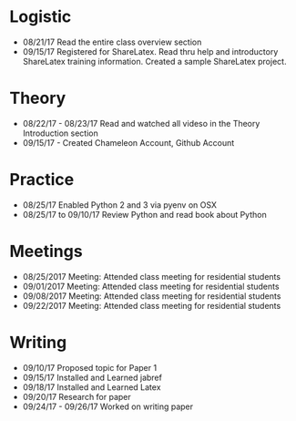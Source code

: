 # Logistic

* 08/21/17 Read the entire class overview section 
* 09/15/17 Registered for ShareLatex. Read thru help and introductory ShareLatex training information. Created a sample ShareLatex project.

# Theory

* 08/22/17 - 08/23/17 Read and watched all videso in the Theory Introduction section
* 09/15/17 - Created Chameleon Account, Github Account

# Practice

* 08/25/17 Enabled Python 2 and 3 via pyenv on OSX
* 08/25/17 to 09/10/17 Review Python and read book about Python

# Meetings 

* 08/25/2017 Meeting: Attended class meeting for residential students
* 09/01/2017 Meeting: Attended class meeting for residential students
* 09/08/2017 Meeting: Attended class meeting for residential students
* 09/22/2017 Meeting: Attended class meeting for residential students
# Writing

* 09/10/17 Proposed topic for Paper 1
* 09/15/17 Installed and Learned jabref
* 09/18/17 Installed and Learned Latex
* 09/20/17 Research for paper
* 09/24/17 - 09/26/17 Worked on writing paper


